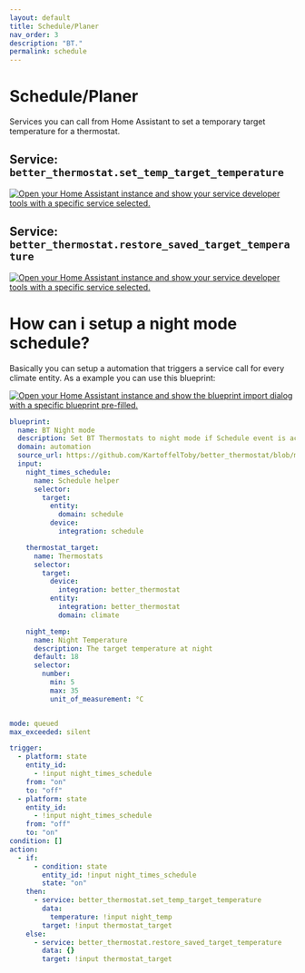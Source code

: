```yaml
---
layout: default
title: Schedule/Planer
nav_order: 3
description: "BT."
permalink: schedule
---
```


# Schedule/Planer

Services you can call from Home Assistant to set a temporary target temperature for a thermostat.

## Service: `better_thermostat.set_temp_target_temperature`
<a href="https://my.home-assistant.io/redirect/developer_call_service/?service=better_thermostat.set_temp_target_temperature" target="_blank"><img src="https://my.home-assistant.io/badges/developer_call_service.svg" alt="Open your Home Assistant instance and show your service developer tools with a specific service selected." /></a>

## Service: `better_thermostat.restore_saved_target_temperature`
<a href="https://my.home-assistant.io/redirect/developer_call_service/?service=better_thermostat.restore_saved_target_temperature" target="_blank"><img src="https://my.home-assistant.io/badges/developer_call_service.svg" alt="Open your Home Assistant instance and show your service developer tools with a specific service selected." /></a>

# How can i setup a night mode schedule?

Basically you can setup a automation that triggers a service call for every climate entity.
As a example you can use this blueprint:

<a href="https://my.home-assistant.io/redirect/blueprint_import/?blueprint_url=https://github.com/KartoffelToby/better_thermostat/blob/master/blueprints/night_mode.yaml" target="_blank"><img src="https://my.home-assistant.io/badges/blueprint_import.svg" alt="Open your Home Assistant instance and show the blueprint import dialog with a specific blueprint pre-filled." /></a>

```yaml
blueprint:
  name: BT Night mode
  description: Set BT Thermostats to night mode if Schedule event is active.
  domain: automation
  source_url: https://github.com/KartoffelToby/better_thermostat/blob/master/blueprints/night_mode.yaml
  input:
    night_times_schedule:
      name: Schedule helper
      selector:
        target:
          entity:
            domain: schedule
          device:
            integration: schedule

    thermostat_target:
      name: Thermostats
      selector:
        target:
          device:
            integration: better_thermostat
          entity:
            integration: better_thermostat
            domain: climate

    night_temp:
      name: Night Temperature
      description: The target temperature at night
      default: 18
      selector:
        number:
          min: 5
          max: 35
          unit_of_measurement: °C


mode: queued
max_exceeded: silent

trigger:
  - platform: state
    entity_id:
      - !input night_times_schedule
    from: "on"
    to: "off"
  - platform: state
    entity_id:
      - !input night_times_schedule
    from: "off"
    to: "on"
condition: []
action:
  - if:
      - condition: state
        entity_id: !input night_times_schedule
        state: "on"
    then:
      - service: better_thermostat.set_temp_target_temperature
        data:
          temperature: !input night_temp
        target: !input thermostat_target
    else:
      - service: better_thermostat.restore_saved_target_temperature
        data: {}
        target: !input thermostat_target

```
